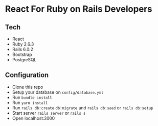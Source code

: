 # React For Ruby on Rails Developers

## Tech
- React
- Ruby 2.6.3
- Rails 6.0.2
- Bootstrap
- PostgreSQL

## Configuration
- Clone this repo
- Setup your database on `config/database.yml`
- Run `bundle install`
- Run `yarn install`
- Run `rails db:create` `db:migrate` and `rails db:seed` or `rails db:setup`
- Start server `rails server` or `rails s`
- Open localhost:3000
